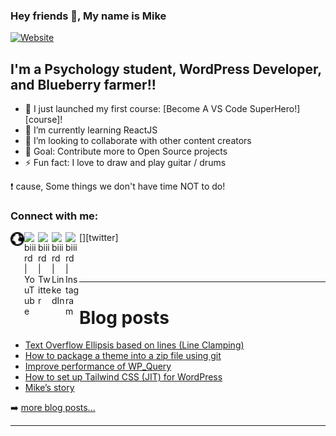 ### Hey friends 👋, My name is Mike 

[![Website](https://img.shields.io/website?label=biiird.com&style=for-the-badge&url=https%3A%2F%2Fbiiird.com)](https://biiird.com)

## I'm a Psychology student, WordPress Developer, and Blueberry farmer!!

- 🔭 I just launched my first course: [Become A VS Code SuperHero!][course]!
- 🌱 I’m currently learning ReactJS
- 👯 I’m looking to collaborate with other content creators
- 🥅 Goal: Contribute more to Open Source projects
- ⚡ Fun fact: I love to draw and play guitar / drums

❗ cause, Some things we don't have time NOT to do!

### Connect with me:

[<img align="left" alt="biiird.com" width="22px" src="https://raw.githubusercontent.com/iconic/open-iconic/master/svg/globe.svg" />][website]
[<img align="left" alt="biiird | YouTube" width="22px" src="https://cdn.jsdelivr.net/npm/simple-icons@v3/icons/youtube.svg" />][youtube]
[<img align="left" alt="biiird | Twitter" width="22px" src="https://cdn.jsdelivr.net/npm/simple-icons@v3/icons/twitter.svg" />][twitter]
[<img align="left" alt="biiird | LinkedIn" width="22px" src="https://cdn.jsdelivr.net/npm/simple-icons@v3/icons/linkedin.svg" />][linkedin]
[<img align="left" alt="biiird | Instagram" width="22px" src="https://ibb.co/W6G2CQM" />][instagram]

<br />
<br />

---

# Blog posts
<!-- BLOG-POST-LIST:START -->
- [Text Overflow Ellipsis based on lines (Line Clamping)](https://biiird.com/blog/text-overflow-ellipsis-based-on-lines-line-clamping/)
- [How to package a theme into a zip file using git](https://biiird.com/blog/how-to-package-a-theme-into-a-zip-file-using-git/)
- [Improve performance of WP_Query](https://biiird.com/blog/improve-performance-of-wp_query/)
- [How to set up Tailwind CSS (JIT) for WordPress](https://biiird.com/blog/how-to-set-up-tailwind-css-for-wordpress/)
- [Mike’s story](https://biiird.com/blog/mikes-story/)
<!-- BLOG-POST-LIST:END -->

➡️ [more blog posts...](https://biiird.com/blog/)

---

[website]: https://biiird.com
[writing_program]: https://vsCodeHero.com
[youtube]: https://youtube.com/biiird
[instagram]: https://instagram.com/michal_kuczek
[linkedin]: https://linkedin.com/in/michalkuczek/